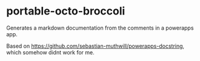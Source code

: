# portable-octo-broccoli
Generates a markdown documentation from the comments in a powerapps app.

Based on https://github.com/sebastian-muthwill/powerapps-docstring, which somehow didnt work for me.
